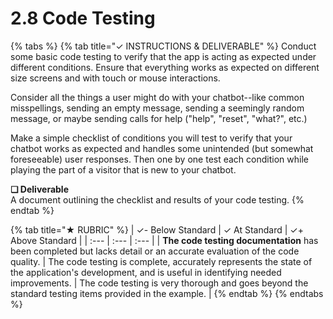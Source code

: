 # 2.8 Code Testing

{% tabs %}
{% tab title="✓  INSTRUCTIONS & DELIVERABLE" %}
Conduct some basic code testing to verify that the app is acting as expected under different conditions. Ensure that everything works as expected on different size screens and with touch or mouse interactions. 

Consider all the things a user might do with your chatbot--like common misspellings, sending an empty message, sending a seemingly random message, or maybe sending calls for help \("help", "reset",  "what?", etc.\)

Make a simple checklist of conditions you will test to verify that your chatbot works as expected and handles some unintended \(but somewhat foreseeable\) user responses. Then one by one test each condition while playing the part of a visitor that is new to your chatbot.

**❏ Deliverable**  
A document outlining the checklist and results of your code testing.
{% endtab %}

{% tab title="★  RUBRIC" %}
| ✓- Below Standard | ✓ At Standard | ✓+ Above Standard |
| :--- | :--- | :--- |
| **The code testing documentation** has been completed but lacks detail or an accurate evaluation of the code quality. | The code testing is complete, accurately represents the state of the application's development, and is useful in identifying needed improvements. | The code testing is very thorough and goes beyond the standard testing items provided in the example. |
{% endtab %}
{% endtabs %}

